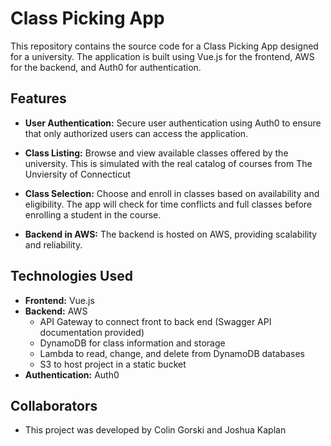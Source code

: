 # Class Picking App

This repository contains the source code for a Class Picking App designed for a university. The application is built using Vue.js for the frontend, AWS for the backend, and Auth0 for authentication.

## Features

- **User Authentication:** Secure user authentication using Auth0 to ensure that only authorized users can access the application.

- **Class Listing:** Browse and view available classes offered by the university. This is simulated with the real catalog of courses from The Unviersity of Connecticut

- **Class Selection:** Choose and enroll in classes based on availability and eligibility. The app will check for time conflicts and full classes before enrolling a student in the course.

- **Backend in AWS:** The backend is hosted on AWS, providing scalability and reliability.

## Technologies Used

- **Frontend:** Vue.js
- **Backend:** AWS
  -   API Gateway to connect front to back end (Swagger API documentation provided)
  -   DynamoDB for class information and storage
  -   Lambda to read, change, and delete from DynamoDB databases
  -   S3 to host project in a static bucket
- **Authentication:** Auth0

## Collaborators
  - This project was developed by Colin Gorski and Joshua Kaplan
